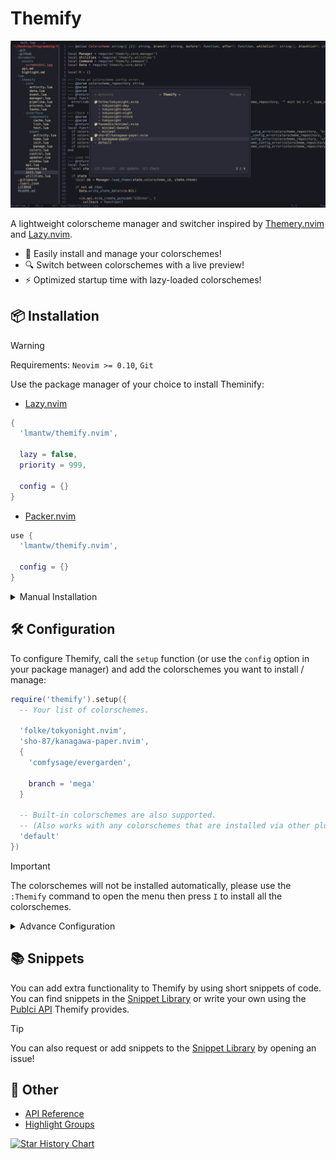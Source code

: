 # Themify

![A screenshot of Themify](./documents/assets/screenshot.jpg)

A lightweight colorscheme manager and switcher inspired by [Themery.nvim](https://github.com/zaldih/themery.nvim) and [Lazy.nvim](https://github.com/folke/lazy.nvim).

- 🎨 Easily install and manage your colorschemes!
- 🔍 Switch between colorschemes with a live preview!
- ⚡️ Optimized startup time with lazy-loaded colorschemes!

## 📦 Installation

> [!WARNING]
> Requirements: `Neovim >= 0.10`, `Git`

Use the package manager of your choice to install Theminify:

- [Lazy.nvim](https://github.com/folke/lazy.nvim)

```lua
{
  'lmantw/themify.nvim',
    
  lazy = false,
  priority = 999,

  config = {}
}
```

- [Packer.nvim](https://github.com/wbthomason/packer.nvim)

```lua
use {
  'lmantw/themify.nvim',

  config = {}
}
```

<details>
  <summary>Manual Installation</summary>

  ```lua
  local themify_path = vim.fs.joinpath(vim.fn.stdpath('data'), 'themify')
  
  if not vim.loop.fs_stat(themify_path) then
    vim.fn.system({
      'git', 'clone',
      'https://github.com/LmanTW/themify.nvim.git',
      themify_path,
    })
  end
  
  vim.opt.rtp:prepend(themify_path)

  require('themify').setup()
  ```
</details>

## 🛠 Configuration

To configure Themify, call the `setup` function (or use the `config` option in your package manager) and add the colorschemes you want to install / manage:

```lua
require('themify').setup({
  -- Your list of colorschemes.

  'folke/tokyonight.nvim',
  'sho-87/kanagawa-paper.nvim',
  {
    'comfysage/evergarden',

    branch = 'mega'
  }

  -- Built-in colorschemes are also supported.
  -- (Also works with any colorschemes that are installed via other plugin manager, just make sure the colorscheme is loaded before Themify is loaded.)
  'default'
})
```

> [!IMPORTANT]
> The colorschemes will not be installed automatically, please use the `:Themify` command to open the menu then press `I` to install all the colorschemes.

<details>
  <summary>Advance Configuration</summary>

  ```lua
  require('themify').setup({
    async = false,
    -- Enabling this would load the colorscheme asynchronously, which might improve your startup time.

    activity = false,
    -- Enabling this would track your colorscheme usage activity.

    {
      'folke/tokyonight.nvim',

      branch = 'main',

      before = function(theme)
        -- The function run before the colorscheme is loaded.
      end,
      after = function(theme)
        -- The function run after the colorscheme is loaded.
      end,

      -- A colorscheme can have multiple themes, you can use the options below to only show the themes you want.
      whitelist = {'tokyonight-night', 'tokyonight-day'},
      blacklist = {}
    }
  })
  ```
</details>

## 📚 Snippets

You can add extra functionality to Themify by using short snippets of code. You can find snippets in the [Snippet Library](./documents/snippet.md) or write your own using the [Publci API](./documents/api.md) Themify provides.

> [!TIP]
> You can also request or add snippets to the [Snippet Library](./documents/snippet.md) by opening an issue!

## 📎 Other

- [API Reference](./documents/api.md)
- [Highlight Groups](./documents/highlight.md)

<a href="https://star-history.com/#LmanTW/themify.nvim&Date">
  <picture>
    <source media="(prefers-color-scheme: dark)" srcset="https://api.star-history.com/svg?repos=LmanTW/themify.nvim&type=Date&theme=dark"/>
    <source media="(prefers-color-scheme: light)" srcset="https://api.star-history.com/svg?repos=LmanTW/themify.nvim&type=Date"/>
    <img alt="Star History Chart" src="https://api.star-history.com/svg?repos=LmanTW/themify.nvim&type=Date"/>
  </picture>
</a>
